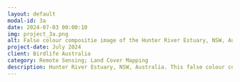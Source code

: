 ```yaml
---
layout: default
modal-id: 3a
date: 2024-07-03 00:00:10
img: project_3a.png
alt: False colour compositie image of the Hunter River Estuary, NSW, Australia, September 2003
project-date: July 2024
client: Birdlife Australia
category: Remote Sensing; Land Cover Mapping
description: Hunter River Estuary, NSW, Australia. This false colour composite image was produced using the Near Infrared, Shortwave Infrared and Red bands from Landsat 5, September 2003. Darker shades of orange, red, and brown indicate woody vegetation; lighter shades indicate pasture and green grassy vegetation. Shades of green indicate senescent vegetation. Purples, pinks and light blues indicate buildings and developed areas. Dark blues and black indicate deep water. The long black rectangles in the south-east of the image are coal stockpiles. The Hunter Estuary was investigated on behalf of Birdlife Australia due to the area's significance as a wetland and shore bird species habitat. 
---
```

